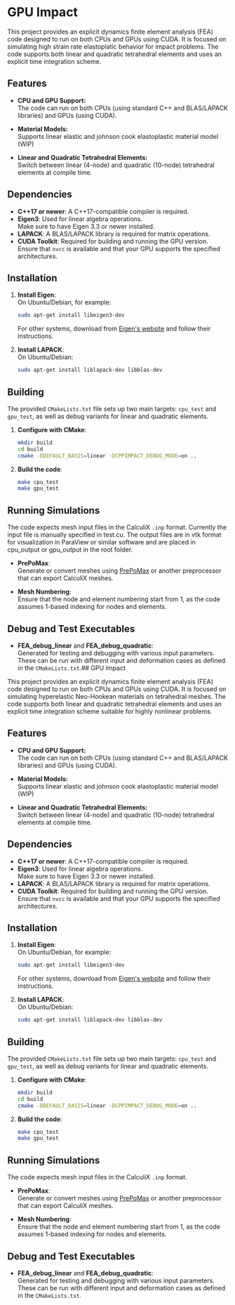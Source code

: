 # GPU Impact

This project provides an explicit dynamics finite element analysis (FEA) code designed to run on both CPUs and GPUs using CUDA. It is focused on simulating high strain rate elastoplatic behavior for impact problems. The code supports both linear and quadratic tetrahedral elements and uses an explicit time integration scheme.

## Features

- **CPU and GPU Support:**  
  The code can run on both CPUs (using standard C++ and BLAS/LAPACK libraries) and GPUs (using CUDA).
  
- **Material Models:**  
  Supports linear elastic and johnson cook elastoplastic material model (WIP) 

- **Linear and Quadratic Tetrahedral Elements:**  
  Switch between linear (4-node) and quadratic (10-node) tetrahedral elements at compile time.


## Dependencies

- **C++17 or newer**: A C++17-compatible compiler is required.
- **Eigen3**: Used for linear algebra operations.  
  Make sure to have Eigen 3.3 or newer installed.
- **LAPACK**: A BLAS/LAPACK library is required for matrix operations.
- **CUDA Toolkit**: Required for building and running the GPU version.  
  Ensure that `nvcc` is available and that your GPU supports the specified architectures.

## Installation

1. **Install Eigen**:  
   On Ubuntu/Debian, for example:
   ```bash
   sudo apt-get install libeigen3-dev
   ```
   For other systems, download from [Eigen's website](https://eigen.tuxfamily.org/) and follow their instructions.

2. **Install LAPACK**:  
   On Ubuntu/Debian:
   ```bash
   sudo apt-get install liblapack-dev libblas-dev
   ```

## Building

The provided `CMakeLists.txt` file sets up two main targets: `cpu_test` and `gpu_test`, as well as debug variants for linear and quadratic elements.

1. **Configure with CMake**:
   ```bash
   mkdir build
   cd build
   cmake -DDEFAULT_BASIS=linear -DCPPIMPACT_DEBUG_MODE=on ..
   ```
   
2. **Build the code**:
   ```bash
   make cpu_test
   make gpu_test


## Running Simulations

The code expects mesh input files in the CalculiX `.inp` format. Currently the input file is manually specified in test.cu. The output files are in vtk format for visualization in ParaView or similar software and are placed in cpu_output or gpu_output in the root folder.

- **PrePoMax**:  
  Generate or convert meshes using [PrePoMax](https://prepomax.fs.um.si/) or another preprocessor that can export CalculiX meshes.
  
- **Mesh Numbering**:  
  Ensure that the node and element numbering start from 1, as the code assumes 1-based indexing for nodes and elements.

## Debug and Test Executables

- **FEA_debug_linear** and **FEA_debug_quadratic**:  
  Generated for testing and debugging with various input parameters.  
  These can be run with different input and deformation cases as defined in the `CMakeLists.txt`.## GPU Impact

This project provides an explicit dynamics finite element analysis (FEA) code designed to run on both CPUs and GPUs using CUDA. It is focused on simulating hyperelastic Neo-Hookean materials on tetrahedral meshes. The code supports both linear and quadratic tetrahedral elements and uses an explicit time integration scheme suitable for highly nonlinear problems.

## Features

- **CPU and GPU Support:**  
  The code can run on both CPUs (using standard C++ and BLAS/LAPACK libraries) and GPUs (using CUDA).
  
- **Material Models:**  
  Supports linear elastic and johnson cook elastoplastic material model (WIP) 

- **Linear and Quadratic Tetrahedral Elements:**  
  Switch between linear (4-node) and quadratic (10-node) tetrahedral elements at compile time.


## Dependencies

- **C++17 or newer**: A C++17-compatible compiler is required.
- **Eigen3**: Used for linear algebra operations.  
  Make sure to have Eigen 3.3 or newer installed.
- **LAPACK**: A BLAS/LAPACK library is required for matrix operations.
- **CUDA Toolkit**: Required for building and running the GPU version.  
  Ensure that `nvcc` is available and that your GPU supports the specified architectures.

## Installation

1. **Install Eigen**:  
   On Ubuntu/Debian, for example:
   ```bash
   sudo apt-get install libeigen3-dev
   ```
   For other systems, download from [Eigen's website](https://eigen.tuxfamily.org/) and follow their instructions.

2. **Install LAPACK**:  
   On Ubuntu/Debian:
   ```bash
   sudo apt-get install liblapack-dev libblas-dev
   ```

## Building

The provided `CMakeLists.txt` file sets up two main targets: `cpu_test` and `gpu_test`, as well as debug variants for linear and quadratic elements.

1. **Configure with CMake**:
   ```bash
   mkdir build
   cd build
   cmake -DDEFAULT_BASIS=linear -DCPPIMPACT_DEBUG_MODE=on ..
   ```
   
2. **Build the code**:
   ```bash
   make cpu_test
   make gpu_test
   ```

## Running Simulations

The code expects mesh input files in the CalculiX `.inp` format.

- **PrePoMax**:  
  Generate or convert meshes using [PrePoMax](https://prepomax.fs.um.si/) or another preprocessor that can export CalculiX meshes.
  
- **Mesh Numbering**:  
  Ensure that the node and element numbering start from 1, as the code assumes 1-based indexing for nodes and elements.

## Debug and Test Executables

- **FEA_debug_linear** and **FEA_debug_quadratic**:  
  Generated for testing and debugging with various input parameters.  
  These can be run with different input and deformation cases as defined in the `CMakeLists.txt`.